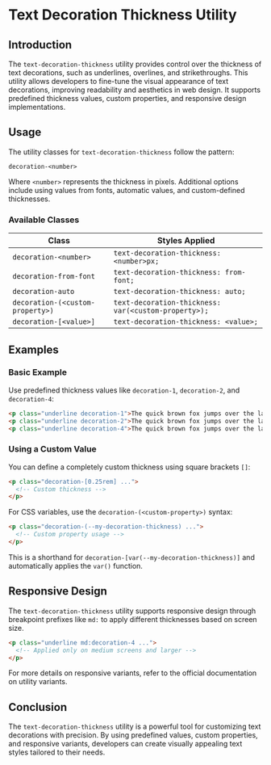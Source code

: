 # Text Decoration Thickness Utility

## Introduction
The `text-decoration-thickness` utility provides control over the thickness of text decorations, such as underlines, overlines, and strikethroughs. This utility allows developers to fine-tune the visual appearance of text decorations, improving readability and aesthetics in web design. It supports predefined thickness values, custom properties, and responsive design implementations.

## Usage
The utility classes for `text-decoration-thickness` follow the pattern:

```
decoration-<number>
```

Where `<number>` represents the thickness in pixels. Additional options include using values from fonts, automatic values, and custom-defined thicknesses.

### Available Classes

| Class                         | Styles Applied                                  |
|-------------------------------|------------------------------------------------|
| `decoration-<number>`         | `text-decoration-thickness: <number>px;`      |
| `decoration-from-font`        | `text-decoration-thickness: from-font;`       |
| `decoration-auto`             | `text-decoration-thickness: auto;`            |
| `decoration-(<custom-property>)` | `text-decoration-thickness: var(<custom-property>);` |
| `decoration-[<value>]`        | `text-decoration-thickness: <value>;`         |

## Examples

### Basic Example
Use predefined thickness values like `decoration-1`, `decoration-2`, and `decoration-4`:

```html
<p class="underline decoration-1">The quick brown fox jumps over the lazy dog.</p>
<p class="underline decoration-2">The quick brown fox jumps over the lazy dog.</p>
<p class="underline decoration-4">The quick brown fox jumps over the lazy dog.</p>
```

### Using a Custom Value
You can define a completely custom thickness using square brackets `[]`:

```html
<p class="decoration-[0.25rem] ...">
  <!-- Custom thickness -->
</p>
```

For CSS variables, use the `decoration-(<custom-property>)` syntax:

```html
<p class="decoration-(--my-decoration-thickness) ...">
  <!-- Custom property usage -->
</p>
```

This is a shorthand for `decoration-[var(--my-decoration-thickness)]` and automatically applies the `var()` function.

## Responsive Design
The `text-decoration-thickness` utility supports responsive design through breakpoint prefixes like `md:` to apply different thicknesses based on screen size.

```html
<p class="underline md:decoration-4 ...">
  <!-- Applied only on medium screens and larger -->
</p>
```

For more details on responsive variants, refer to the official documentation on utility variants.

## Conclusion
The `text-decoration-thickness` utility is a powerful tool for customizing text decorations with precision. By using predefined values, custom properties, and responsive variants, developers can create visually appealing text styles tailored to their needs.

